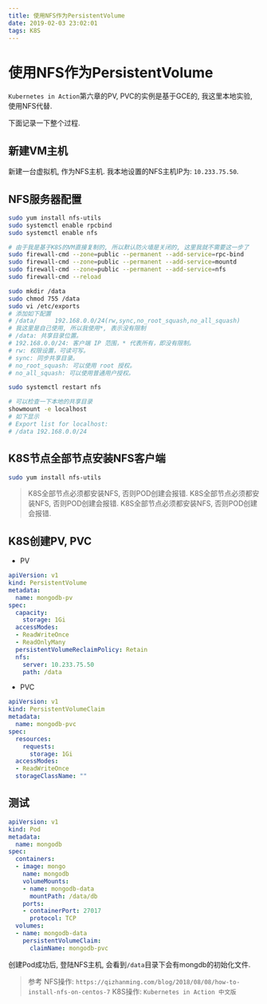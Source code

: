 ```yaml
---
title: 使用NFS作为PersistentVolume
date: 2019-02-03 23:02:01
tags: K8S
---
```


# 使用NFS作为PersistentVolume

`Kubernetes in Action`第六章的PV, PVC的实例是基于GCE的, 我这里本地实验, 使用NFS代替.

下面记录一下整个过程.

## 新建VM主机

新建一台虚拟机, 作为NFS主机. 我本地设置的NFS主机IP为: `10.233.75.50`.

## NFS服务器配置

```sh
sudo yum install nfs-utils
sudo systemctl enable rpcbind
sudo systemctl enable nfs

# 由于我是基于K8S的VM直接复制的, 所以默认防火墙是关闭的, 这里我就不需要这一步了
sudo firewall-cmd --zone=public --permanent --add-service=rpc-bind
sudo firewall-cmd --zone=public --permanent --add-service=mountd
sudo firewall-cmd --zone=public --permanent --add-service=nfs
sudo firewall-cmd --reload

sudo mkdir /data
sudo chmod 755 /data
sudo vi /etc/exports
# 添加如下配置
# /data/     192.168.0.0/24(rw,sync,no_root_squash,no_all_squash)
# 我这里是自己使用, 所以我使用*, 表示没有限制
# /data: 共享目录位置。
# 192.168.0.0/24: 客户端 IP 范围，* 代表所有，即没有限制。
# rw: 权限设置，可读可写。
# sync: 同步共享目录。
# no_root_squash: 可以使用 root 授权。
# no_all_squash: 可以使用普通用户授权。

sudo systemctl restart nfs

# 可以检查一下本地的共享目录
showmount -e localhost
# 如下显示
# Export list for localhost:
# /data 192.168.0.0/24
```

## K8S节点全部节点安装NFS客户端

```sh
sudo yum install nfs-utils
```

> K8S全部节点必须都安装NFS, 否则POD创建会报错.
> K8S全部节点必须都安装NFS, 否则POD创建会报错.
> K8S全部节点必须都安装NFS, 否则POD创建会报错.

## K8S创建PV, PVC

* PV

```yaml
apiVersion: v1
kind: PersistentVolume
metadata:
  name: mongodb-pv
spec:
  capacity:
    storage: 1Gi
  accessModes:
  - ReadWriteOnce
  - ReadOnlyMany
  persistentVolumeReclaimPolicy: Retain
  nfs:
    server: 10.233.75.50
    path: /data
```

* PVC

```yaml
apiVersion: v1
kind: PersistentVolumeClaim
metadata:
  name: mongodb-pvc
spec:
  resources:
    requests:
      storage: 1Gi
  accessModes:
  - ReadWriteOnce
  storageClassName: ""
```

## 测试

```yaml
apiVersion: v1
kind: Pod
metadata:
  name: mongodb
spec:
  containers:
  - image: mongo
    name: mongodb
    volumeMounts:
    - name: mongodb-data
      mountPath: /data/db
    ports:
    - containerPort: 27017
      protocol: TCP
  volumes:
  - name: mongodb-data
    persistentVolumeClaim:
      claimName: mongodb-pvc
```

创建Pod成功后, 登陆NFS主机, 会看到`/data`目录下会有mongdb的初始化文件.

> 参考
> NFS操作: `https://qizhanming.com/blog/2018/08/08/how-to-install-nfs-on-centos-7`
> K8S操作: `Kubernetes in Action 中文版`